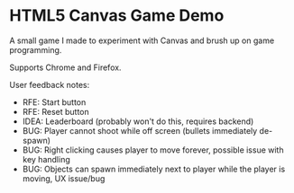 HTML5 Canvas Game Demo
======================

A small game I made to experiment with Canvas and brush up on game programming.

Supports Chrome and Firefox.

User feedback notes:

* RFE: Start button
* RFE: Reset button
* IDEA: Leaderboard (probably won't do this, requires backend)
* BUG: Player cannot shoot while off screen (bullets immediately de-spawn)
* BUG: Right clicking causes player to move forever, possible issue with key handling
* BUG: Objects can spawn immediately next to player while the player is moving, UX issue/bug
